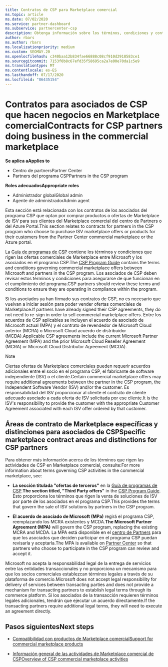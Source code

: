 ```yaml
---
title: Contratos de CSP para Marketplace comercial
ms.topic: article
ms.date: 07/02/2020
ms.service: partner-dashboard
ms.subservice: partnercenter-csp
description: Obtenga información sobre los términos, condiciones y contratos de las suscripciones a productos ISV de terceros adquiridos por los asociados de CSP en Marketplace comercial.
author: rbars
ms.author: rbars
ms.localizationpriority: medium
ms.custom: SEOMAY.20
ms.openlocfilehash: c340baa12b834fae66888c08cf910d2918583ce1
ms.sourcegitcommit: 7153f0b8c67efd35f58695ca2a7e00e70da1c5e9
ms.translationtype: MT
ms.contentlocale: es-ES
ms.lasthandoff: 07/17/2020
ms.locfileid: "86435154"
---
```

# <a name="contracts-for-csp-partners-doing-business-in-the-commercial-marketplace"></a><span data-ttu-id="9fa10-103">Contratos para asociados de CSP que hacen negocios en Marketplace comercial</span><span class="sxs-lookup"><span data-stu-id="9fa10-103">Contracts for CSP partners doing business in the commercial marketplace</span></span>

<span data-ttu-id="9fa10-104">**Se aplica a**</span><span class="sxs-lookup"><span data-stu-id="9fa10-104">**Applies to**</span></span>

- <span data-ttu-id="9fa10-105">Centro de partners</span><span class="sxs-lookup"><span data-stu-id="9fa10-105">Partner Center</span></span>
- <span data-ttu-id="9fa10-106">Partners del programa CSP</span><span class="sxs-lookup"><span data-stu-id="9fa10-106">Partners in the CSP program</span></span>

<span data-ttu-id="9fa10-107">**Roles adecuados**</span><span class="sxs-lookup"><span data-stu-id="9fa10-107">**Appropriate roles**</span></span>

- <span data-ttu-id="9fa10-108">Administrador global</span><span class="sxs-lookup"><span data-stu-id="9fa10-108">Global admin</span></span>
- <span data-ttu-id="9fa10-109">Agente de administrador</span><span class="sxs-lookup"><span data-stu-id="9fa10-109">Admin agent</span></span>

<span data-ttu-id="9fa10-110">Esta sección está relacionada con los contratos de los asociados del programa CSP que optan por comprar productos o ofertas de Marketplace de ISV para sus clientes del Marketplace comercial del centro de Partners o del Azure Portal.</span><span class="sxs-lookup"><span data-stu-id="9fa10-110">This section relates to contracts for partners in the CSP program who choose to purchase ISV marketplace offers or products for their customers from the Partner Center commercial marketplace or the Azure portal.</span></span>

<span data-ttu-id="9fa10-111">La [Guía de programas de CSP](https://go.microsoft.com/fwlink/p/?LinkId=617100) contiene los términos y condiciones que rigen las ofertas comerciales de Marketplace entre Microsoft y los asociados en el programa CSP.</span><span class="sxs-lookup"><span data-stu-id="9fa10-111">The [CSP Program Guide](https://go.microsoft.com/fwlink/p/?LinkId=617100) contains the terms and conditions governing commercial marketplace offers between Microsoft and partners in the CSP program.</span></span> <span data-ttu-id="9fa10-112">Los asociados de CSP deben revisar estos términos y condiciones para asegurarse de que funcionan en el cumplimiento del programa.</span><span class="sxs-lookup"><span data-stu-id="9fa10-112">CSP partners should review these terms and conditions to ensure they are operating in compliance within the program.</span></span>  

<span data-ttu-id="9fa10-113">Si los asociados ya han firmado sus contratos de CSP, no es necesario que vuelvan a iniciar sesión para poder vender ofertas comerciales de Marketplace.</span><span class="sxs-lookup"><span data-stu-id="9fa10-113">If partners have already signed their CSP agreements, they do not need to re-sign in order to sell commercial marketplace offers.</span></span> <span data-ttu-id="9fa10-114">Entre los acuerdos de CSP aplicables se incluyen el acuerdo de asociado de Microsoft actual (MPA) y el contrato de revendedor de Microsoft Cloud anterior (MCRA) o Microsoft Cloud acuerdo de distribuidor (MCDA).</span><span class="sxs-lookup"><span data-stu-id="9fa10-114">Applicable CSP agreements include the current Microsoft Partner Agreement (MPA) and the prior Microsoft Cloud Reseller Agreement (MCRA) or Microsoft Cloud Distributor Agreement (MCDA).</span></span>

>[!NOTE]
> <span data-ttu-id="9fa10-115">Ciertas ofertas de Marketplace comerciales pueden requerir acuerdos adicionales entre el socio en el programa CSP, el fabricante de software independiente (ISV) o el cliente.</span><span class="sxs-lookup"><span data-stu-id="9fa10-115">Certain commercial marketplace offers may require additional agreements between the partner in the CSP program, the Independent Software Vendor (ISV) and/or the customer.</span></span> <span data-ttu-id="9fa10-116">Es responsabilidad del ISV proporcionar al cliente el contrato de cliente adecuado asociado a cada oferta de ISV solicitada por ese cliente.</span><span class="sxs-lookup"><span data-stu-id="9fa10-116">It is the ISV's responsibility to provide the customer with the appropriate Customer Agreement associated with each ISV offer ordered by that customer.</span></span>

## <a name="specific-marketplace-contract-areas-and-distinctions-for-csp-partners"></a><span data-ttu-id="9fa10-117">Áreas de contrato de Marketplace específicas y distinciones para asociados de CSP</span><span class="sxs-lookup"><span data-stu-id="9fa10-117">Specific marketplace contract areas and distinctions for CSP partners</span></span>

<span data-ttu-id="9fa10-118">Para obtener más información acerca de los términos que rigen las actividades de CSP en Marketplace comercial, consulte:</span><span class="sxs-lookup"><span data-stu-id="9fa10-118">For more information about terms governing CSP activities in the commercial marketplace, see:</span></span>

- <span data-ttu-id="9fa10-119">**La sección titulada "ofertas de terceros"** en la [Guía de programas de CSP](https://go.microsoft.com/fwlink/p/?LinkId=617100).</span><span class="sxs-lookup"><span data-stu-id="9fa10-119">**The section titled, "Third Party offers"** in the [CSP Program Guide](https://go.microsoft.com/fwlink/p/?LinkId=617100).</span></span> <span data-ttu-id="9fa10-120">Esto proporciona los términos que rigen la venta de soluciones de ISV por parte de los asociados en el programa CSP.</span><span class="sxs-lookup"><span data-stu-id="9fa10-120">This provides the terms that govern the sale of ISV solutions by partners in the CSP program.</span></span>

- <span data-ttu-id="9fa10-121">**El acuerdo de asociado de Microsoft (MPa)** regirá el programa CSP, reemplazando los MCRA existentes y MCDA.</span><span class="sxs-lookup"><span data-stu-id="9fa10-121">**The Microsoft Partner Agreement (MPA)** will govern the CSP program, replacing the existing MCRA and MCDA.</span></span> <span data-ttu-id="9fa10-122">La MPA está disponible en el [centro de Partners](https://partner.microsoft.com/pcv/dashboard/overview) para que los asociados que deciden participar en el programa CSP puedan revisarla y aceptarla.</span><span class="sxs-lookup"><span data-stu-id="9fa10-122">The MPA is available on [Partner Center](https://partner.microsoft.com/pcv/dashboard/overview) so that partners who choose to participate in the CSP program can review and accept it.</span></span>
  
<span data-ttu-id="9fa10-123">Microsoft no acepta la responsabilidad legal de la entrega de servicios entre las entidades transaccionales y no proporciona un mecanismo para que los socios comerciales establezcan términos legales a través de su plataforma de comercio.</span><span class="sxs-lookup"><span data-stu-id="9fa10-123">Microsoft does not accept legal responsibility for delivery of services between transacting parties and does not provide a mechanism for transacting partners to establish legal terms through its commerce platform.</span></span> <span data-ttu-id="9fa10-124">Si los asociados de la transacción requieren términos legales adicionales, tendrán que ejecutar un acuerdo directamente.</span><span class="sxs-lookup"><span data-stu-id="9fa10-124">If the transacting partners require additional legal terms, they will need to execute an agreement directly.</span></span>

## <a name="next-steps"></a><span data-ttu-id="9fa10-125">Pasos siguientes</span><span class="sxs-lookup"><span data-stu-id="9fa10-125">Next steps</span></span>

- [<span data-ttu-id="9fa10-126">Compatibilidad con productos de Marketplace comercial</span><span class="sxs-lookup"><span data-stu-id="9fa10-126">Support for commercial marketplace products</span></span>](csp-commercial-marketplace-support.md)

- [<span data-ttu-id="9fa10-127">Información general de las actividades de Marketplace comercial de CSP</span><span class="sxs-lookup"><span data-stu-id="9fa10-127">Overview of CSP commercial marketplace activities</span></span>](csp-commercial-marketplace-overview.md)
